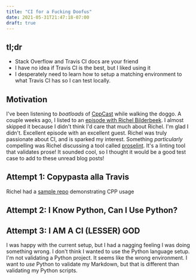 ```yaml
---
title: "CI for a Fucking Doofus"
date: 2021-05-31T21:47:18-07:00
draft: true
---
```


## tl;dr

* Stack Overflow and Travis CI docs are your friend
* I have no idea if Travis CI is the best, but I liked using it
* I desperately need to learn how to setup a matching environment to what
  Travis CI has so I can test locally.


## Motivation

I've been listening to _boatloads_ of [CppCast][cppcast] while walking the
doggo. A couple weeks ago, I listed to an
[episode with Richel Bilderbeek][cppcast-richel]. I almost skipped it because I
didn't think I'd care that much about Richel. I'm glad I didn't. Excellent
episode with an excellent guest. Richel was truly passionate about CI, and is
sparked my interest. Something _particularly_ compelling was Richel discussing
a tool called [proselint][proselint]. It's a linting tool that validates prose!
It sounded cool, so I thought it would be a good test case to add to these
unread blog posts!

## Attempt 1: Copypasta alla Travis

Richel had a [sample repo][proselint-ci-sample] demonstrating CPP usage

## Attempt 2: I Know Python, Can I Use Python?

## Attempt 3: I AM A CI (LESSER) GOD

I was happy with the current setup, but I had a nagging feeling I was doing
something wrong. I don't think I wanted to use the Python language setup. I'm
not validating a Python project. It seems like the wrong environment. I want to
_use_ Python to validate my Markdown, but that is different than validating my
Python scripts.

[cppcast]: https://cppcast.com/
[cppcast-richel]: https://cppcast.com/richel-bilderbeek/

[proselint]: https://github.com/amperser/proselint
[proselint-pip]: https://pypi.org/project/proselint/
[proselint-ci-sample]: https://github.com/richelbilderbeek/travis_proselint

[markdownlint]: https://github.com/DavidAnson/markdownlint